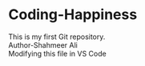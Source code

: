 # Coding-Happiness
This is my first Git repository.
<br>
Author-Shahmeer Ali
<br>
Modifying this file in VS Code

